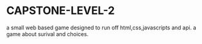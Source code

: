 # CAPSTONE-LEVEL-2
a small web based game designed to run off html,css,javascripts and api. a game about surival and choices.
